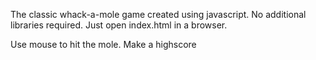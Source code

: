 The classic whack-a-mole game created using javascript.
No additional libraries required.
Just open index.html in a browser.

Use mouse to hit the mole.
Make a highscore
